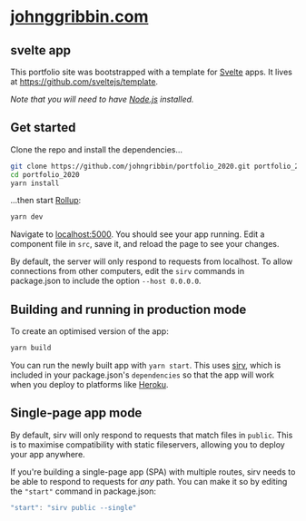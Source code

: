 # [johnggribbin.com](https://johnggribbin.com)

## svelte app

This portfolio site was bootstrapped with a template for [Svelte](https://svelte.dev) apps. It lives at https://github.com/sveltejs/template.

_Note that you will need to have [Node.js](https://nodejs.org) installed._

## Get started

Clone the repo and install the dependencies...

```bash
git clone https://github.com/johngribbin/portfolio_2020.git portfolio_2020
cd portfolio_2020
yarn install
```

...then start [Rollup](https://rollupjs.org):

```bash
yarn dev
```

Navigate to [localhost:5000](http://localhost:5000). You should see your app running. Edit a component file in `src`, save it, and reload the page to see your changes.

By default, the server will only respond to requests from localhost. To allow connections from other computers, edit the `sirv` commands in package.json to include the option `--host 0.0.0.0`.

## Building and running in production mode

To create an optimised version of the app:

```bash
yarn build
```

You can run the newly built app with `yarn start`. This uses [sirv](https://github.com/lukeed/sirv), which is included in your package.json's `dependencies` so that the app will work when you deploy to platforms like [Heroku](https://heroku.com).

## Single-page app mode

By default, sirv will only respond to requests that match files in `public`. This is to maximise compatibility with static fileservers, allowing you to deploy your app anywhere.

If you're building a single-page app (SPA) with multiple routes, sirv needs to be able to respond to requests for _any_ path. You can make it so by editing the `"start"` command in package.json:

```js
"start": "sirv public --single"
```
